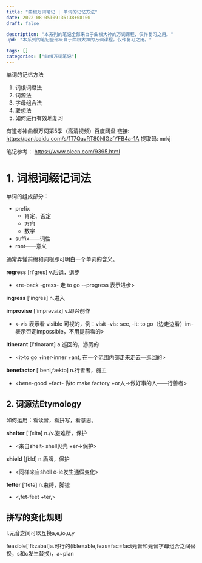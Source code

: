 ```yaml
---
title: "曲根万词笔记 | 单词的记忆方法"
date: 2022-08-05T09:36:38+08:00
draft: false

description: "本系列的笔记全部来自于曲根大神的万词课程，仅作复习之用。"
upd: "本系列的笔记全部来自于曲根大神的万词课程，仅作复习之用。"

tags: []
categories: ["曲根万词笔记"]
---
```


单词的记忆方法

1. 词根词缀法
2. 词源法
3. 字母组合法
4. 联想法
5. 如何进行有效地复习

<!--more-->

有道考神曲根万词第5季（高清视频）百度网盘 
链接: https://pan.baidu.com/s/1T7QavRT80NIGzfYFB4a-1A 提取码: mrkj

笔记参考： https://www.olecn.com/9395.html



# 1. 词根词缀记词法

单词的组成部分：
- prefix
  - 肯定、否定
  - 方向
  - 数字
- suffix——词性
- root——意义

通常弄懂前缀和词根即可明白一个单词的含义。


**regress** [ri'gres] v.后退，退步

- <re-back -gress- 走 to go --progress 表示进步>

**ingress** ['ingres] n.进入

**improvise** ['imprəvaiz] v.即兴创作

- <-vis 表示看 visible 可视的，例：visit -vis: see, -it: to go（边走边看）im-表示否定impossible，不用提前看的>

**itinerant** [I'tInərənt] a.巡回的，游历的

- <it-to go +iner-inner +ant, 在一个范围内部走来走去一巡回的>

**benefactor** ['beni,fæktə] n.行善者，施主

- <bene-good +fact- 做to make factory +or人→做好事的人——行善者>


## 2. 词源法Etymology

如何运用：看读音，看拼写，看意思。

**shelter** ['ʃeltə] n./v.避难所，保护

- <来自shelt- shell贝壳 +er→保护>

**shield** [ʃi:ld] n.盾牌，保护

- <同样来自shell e-ie发生通假变化>

**fetter** ['fetə] n.束缚，脚镣

- <,fet-feet +ter,>

## 拼写的变化规则

I.元音之间可以互换a,e,io,u,y

feasible['fi:zabal]a.可行的(ible=able,feas=fac=fact元音和元音字母组合之间替换，s和c发生替换)，a~plan